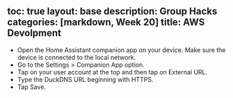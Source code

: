 toc: true
layout: base
description: Group Hacks
categories: [markdown, Week 20]
title: AWS Devolpment
---

- Open the Home Assistant companion app on your device. Make sure the device is connected to the local network.
- Go to the Settings > Companion App option.
- Tap on your user account at the top and then tap on External URL.
- Type the DuckDNS URL beginning with HTTPS.
- Tap Save.